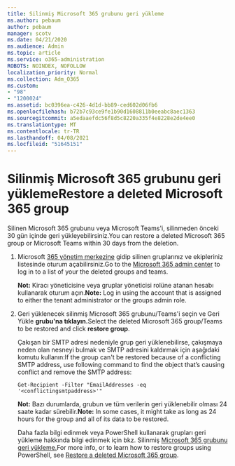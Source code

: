 ```yaml
---
title: Silinmiş Microsoft 365 grubunu geri yükleme
ms.author: pebaum
author: pebaum
manager: scotv
ms.date: 04/21/2020
ms.audience: Admin
ms.topic: article
ms.service: o365-administration
ROBOTS: NOINDEX, NOFOLLOW
localization_priority: Normal
ms.collection: Adm_O365
ms.custom:
- "98"
- "1200024"
ms.assetid: bc0396ea-c426-4d1d-bb89-ced602d06fb6
ms.openlocfilehash: b72b7c93ce9fe1b90d1608811b0eeabc8aec1363
ms.sourcegitcommit: a5edaaefdc56f8d5c8220a335f4e8228e2de4ee0
ms.translationtype: MT
ms.contentlocale: tr-TR
ms.lasthandoff: 04/08/2021
ms.locfileid: "51645151"
---
```

# <a name="restore-a-deleted-microsoft-365-group"></a><span data-ttu-id="fcd03-102">Silinmiş Microsoft 365 grubunu geri yükleme</span><span class="sxs-lookup"><span data-stu-id="fcd03-102">Restore a deleted Microsoft 365 group</span></span>

<span data-ttu-id="fcd03-103">Silinen Microsoft 365 grubunu veya Microsoft Teams'i, silinmeden önceki 30 gün içinde geri yükleyebilirsiniz.</span><span class="sxs-lookup"><span data-stu-id="fcd03-103">You can restore a deleted Microsoft 365 group or Microsoft Teams within 30 days from the deletion.</span></span>

1. <span data-ttu-id="fcd03-104">Microsoft [365 yönetim merkezine](https://aka.ms/RestoreDeletedGroup) gidip silinen gruplarınız ve ekipleriniz listesinde oturum açabilirsiniz.</span><span class="sxs-lookup"><span data-stu-id="fcd03-104">Go to the [Microsoft 365 admin center](https://aka.ms/RestoreDeletedGroup) to log in to a list of your the deleted groups and teams.</span></span>

    <span data-ttu-id="fcd03-105">**Not:** Kiracı yöneticisine veya gruplar yöneticisi rolüne atanan hesabı kullanarak oturum açın.</span><span class="sxs-lookup"><span data-stu-id="fcd03-105">**Note:** Log in using the account that is assigned to either the tenant administrator or the groups admin role.</span></span>

1. <span data-ttu-id="fcd03-106">Geri yüklenecek silinmiş Microsoft 365 grubunu/Teams'i seçin ve Geri Yükle **grubu'na tıklayın.**</span><span class="sxs-lookup"><span data-stu-id="fcd03-106">Select the deleted Microsoft 365 group/Teams to be restored and click **restore group**.</span></span>

    <span data-ttu-id="fcd03-107">Çakışan bir SMTP adresi nedeniyle grup geri yüklenebilirse, çakışmaya neden olan nesneyi bulmak ve SMTP adresini kaldırmak için aşağıdaki komutu kullanın:</span><span class="sxs-lookup"><span data-stu-id="fcd03-107">If the group can't be restored because of a conflicting SMTP address, use following command to find the object that’s causing conflict and remove the SMTP address:</span></span>

    `Get-Recipient -Filter "EmailAddresses -eq '<conflictingsmtpaddress>'"`

    <span data-ttu-id="fcd03-108">**Not:** Bazı durumlarda, grubun ve tüm verilerin geri yüklenebilir olması 24 saate kadar sürebilir.</span><span class="sxs-lookup"><span data-stu-id="fcd03-108">**Note:** In some cases, it might take as long as 24 hours for the group and all of its data to be restored.</span></span>

    <span data-ttu-id="fcd03-109">Daha fazla bilgi edinmek veya PowerShell kullanarak grupları geri yükleme hakkında bilgi edinmek için bkz. Silinmiş [Microsoft 365 grubunu geri yükleme.](https://go.microsoft.com/fwlink/?linkid=867802)</span><span class="sxs-lookup"><span data-stu-id="fcd03-109">For more info, or to learn how to restore groups using PowerShell, see [Restore a deleted Microsoft 365 group](https://go.microsoft.com/fwlink/?linkid=867802).</span></span>